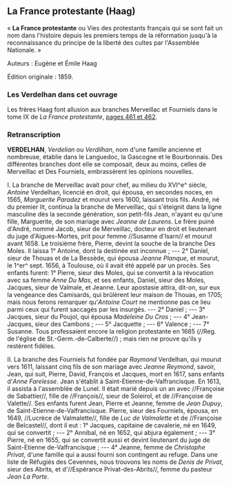 ## La France protestante (Haag)

« **La France protestante** ou Vies des protestants français qui se sont fait un nom dans l'histoire depuis les premiers temps de la réformation jusqu'à la reconnaissance du principe de la liberté des cultes par l'Assemblée Nationale. »

Auteurs : Eugène et Émile Haag

Édition originale : 1859.

### Les Verdelhan dans cet ouvrage

Les frères Haag font allusion aux branches Merveillac et Fourniels dans le tome IX de *La France protestante*, [pages 461 et
462](http://books.google.fr/books?id=-3caAAAAYAAJ&pg=PA461&dq=verdelhan&lr=&ei=GiLTSpG2JZnoNezVzbAO).

### Retranscription

 **VERDELHAN**, *Verdelian* ou *Verdilhan*, nom d'une
        famille ancienne et nombreuse, établie dans le Languedoc, la
        Gascogne et le Bourbonnais. Des différentes branches dont elle
        se composait, deux au moins, celles de Merveillac et Des
        Fourniels, embrassèrent les opinions nouvelles.

I. La branche de Merveillac avait pour chef, au milieu du XVI^e^ siècle,
*Antoine* Verdelhan, licencié en droit, qui épousa, en secondes noces,
en 1565, *Marguerite Paradez* et mourut vers 1600, laissant trois fils. André, né du premier lit, continua la branche de Merveillac, qui s'éteignit dans la ligne masculine dès la seconde génération, son petit-fils Jean, n'ayant eu qu'une fille, Marguerite, de son mariage avec *Jeanne de Laurens*. Le frère puiné d'André, nommé Jacob, sieur de Merveillac, docteur en droit et lieutenant du juge d'Aigues-Mortes,
prit pour femme //Susanne d'Isarn// et mourut avant 1658. Le troisième frère, Pierre, devint la souche de la branche Des Moles. Il laissa 1°
Antoine, dont la destinée est inconnue ; --- 2° Daniel, sieur de Thouas et de La Bessède, qui épousa *Jeanne Planque*, et mourut, le 1^er^
sept. 1656, à Toulouse, où il avait été appelé par un procès. Ses enfants furent: 1° Pierre, sieur des Moles, qui se convertit à la révocation avec sa femme *Anne Du Mas*, et ses enfants, Daniel, sieur des Moles, Jacques, sieur de Valmale, et Jeanne. Leur apostasie attira,
dit-on, sur eux la vengeance des Camisards, qui brûlèrent leur maison de Thouas, en 1705; mais nous ferons remarquer qu'*Antoine Court* ne mentionne pas ce lieu parmi ceux qui furent saccagés par les insurgés.
--- 2° Daniel ; --- 3° Jacques, sieur du Poujol, qui épousa *Madeleine Du Cros* ; --- 4° Jean-Jacques, sieur des Cambons ; --- 5° Jacquette ;
--- 6° Valence ; --- 7° Susanne. Tous professaient encore la religion protestante en 1685 (//Reg. de l'église de St.-Germ.-de-Calberte//) ;
mais rien ne prouve qu'ils y restèrent fidèles.

II. La branche des Fourniels fut fondée par *Raymond* Verdelhan, qui mourut vers 1611, laissant cinq fils de son mariage avec *Jeanne Reymond*, savoir, Jean, qui suit, Pierre, David, François et Jacques,
mort en 1617, sans enfants d'*Anne Farelesse*. Jean s'établit à
Saint-Etienne-de-Valfrancisque. En 1613, il assista à l'assemblée de Lunel. Il était marié depuis un an avec //Françoise de Sabattier//,
fille de //François//, sieur de Soleirol, et de //Françoise de Valette//. Ses enfants furent Jean, Pierre et Jeanne, femme de *Jean Dupuy*, de Saint-Etienne-de-Valfrancisque. Pierre, sieur des Fourniels,
épousa, en 1649, //Lucrèce de Valmalette//, fille de *Luc de Valmalette* et de //Françoise de Belcastel//, dont il eut : 1° Jacques,
capitaine de cavalerie, né en 1649, qui se convertit ; --- 2° Annibal,
né en 1652, qui abjura également ; --- 3° Pierre, né en 1655, qui se convertit aussi et devint lieutenant du juge de Saint-Etienne de-Valfrancisque ; --- 4° Jeanne, femme de *Christophe Privat*, d'une famille qui a aussi fourni son contingent au refuge. Dans une liste de Réfugiés des Cevennes, nous trouvons les noms de *Denis de Privat*,
sieur des Abrits, et d'//Espérance Privat-des-Abrits//, femme du pasteur *Jean La Porte*.
